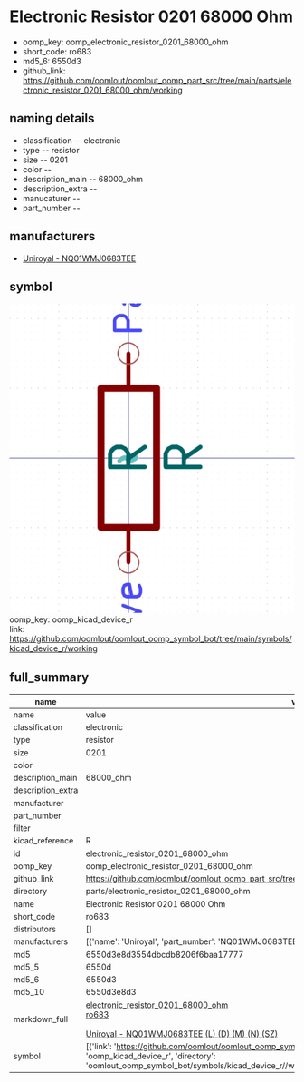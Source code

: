 # Electronic Resistor 0201 68000 Ohm

  
* oomp_key: oomp_electronic_resistor_0201_68000_ohm 
* short_code: ro683
* md5_6: 6550d3  
* github_link: https://github.com/oomlout/oomlout_oomp_part_src/tree/main/parts/electronic_resistor_0201_68000_ohm/working  
## naming details
* classification -- electronic
* type -- resistor
* size -- 0201
* color -- 
* description_main -- 68000_ohm
* description_extra -- 
* manucaturer -- 
* part_number -- 


## manufacturers
* [Uniroyal - NQ01WMJ0683TEE]()  

## symbol

![](symbol/0/working/working_600.png)  
oomp_key: oomp_kicad_device_r  
link: https://github.com/oomlout/oomlout_oomp_symbol_bot/tree/main/symbols/kicad_device_r/working  


## full_summary
| name | value | 
| --- | --- | 
| name | value | 
| classification | electronic | 
| type | resistor | 
| size | 0201 | 
| color |  | 
| description_main | 68000_ohm | 
| description_extra |  | 
| manufacturer |  | 
| part_number |  | 
| filter |  | 
| kicad_reference | R | 
| id | electronic_resistor_0201_68000_ohm | 
| oomp_key | oomp_electronic_resistor_0201_68000_ohm | 
| github_link | https://github.com/oomlout/oomlout_oomp_part_src/tree/main/parts/electronic_resistor_0201_68000_ohm/working | 
| directory | parts/electronic_resistor_0201_68000_ohm | 
| name | Electronic Resistor 0201 68000 Ohm | 
| short_code | ro683 | 
| distributors | [] | 
| manufacturers | [{'name': 'Uniroyal', 'part_number': 'NQ01WMJ0683TEE', 'link': '', 'id': 'manufacturer_uniroyal'}] | 
| md5 | 6550d3e8d3554dbcdb8206f6baa17777 | 
| md5_5 | 6550d | 
| md5_6 | 6550d3 | 
| md5_10 | 6550d3e8d3 | 
| markdown_full | [electronic_resistor_0201_68000_ohm](https://github.com/oomlout/oomlout_oomp_part_src/tree/main/parts/electronic_resistor_0201_68000_ohm/working)<br>[ro683](https://github.com/oomlout/oomlout_oomp_part_src/tree/main/parts/electronic_resistor_0201_68000_ohm/working)<br><br>[Uniroyal - NQ01WMJ0683TEE]() [(L)  ](https://www.lcsc.com/search?q=NQ01WMJ0683TEE)[(D)  ](https://www.digikey.com/en/products?,keywords=NQ01WMJ0683TEE)[(M)  ](https://www.mouser.com/Search/Refine?Keyword=NQ01WMJ0683TEE)[(N)  ](https://www.newark.com/search?st=NQ01WMJ0683TEE)[(SZ)  ](https://so.szlcsc.com/global.html?k=NQ01WMJ0683TEE)<br> | 
| symbol | [{'link': 'https://github.com/oomlout/oomlout_oomp_symbol_bot/tree/main/symbols/kicad_device_r', 'oomp_key': 'oomp_kicad_device_r', 'directory': 'oomlout_oomp_symbol_bot/symbols/kicad_device_r//working/working.kicad_sym'}] | 
